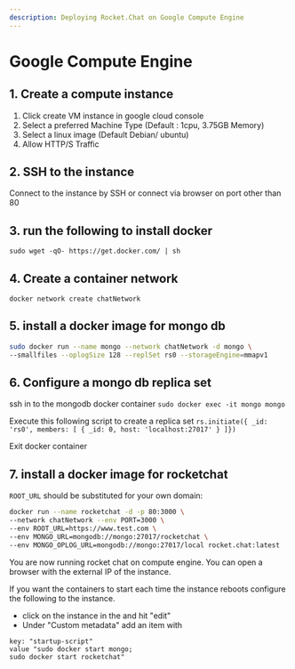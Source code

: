 ```yaml
---
description: Deploying Rocket.Chat on Google Compute Engine
---
```


# Google Compute Engine

## 1. Create a compute instance

1. Click create VM instance in google cloud console
2. Select a preferred Machine Type (Default : 1cpu, 3.75GB Memory)
3. Select a linux image (Default Debian/ ubuntu)
4. Allow HTTP/S Traffic

## 2. SSH to the instance

Connect to the instance by SSH or connect via browser on port other than 80

## 3. run the following to install docker

`sudo wget -qO- https://get.docker.com/ | sh`

## 4. Create a container network

`docker network create chatNetwork`

## 5. install a docker image for mongo db

```bash
sudo docker run --name mongo --network chatNetwork -d mongo \
--smallfiles --oplogSize 128 --replSet rs0 --storageEngine=mmapv1
```

## 6. Configure a mongo db replica set

ssh in to the mongodb docker container `sudo docker exec -it mongo mongo`

Execute this following script to create a replica set `rs.initiate({ _id: 'rs0', members: [ { _id: 0, host: 'localhost:27017' } ]})`

Exit docker container

## 7. install a docker image for rocketchat

`ROOT_URL` should be substituted for your own domain:

```bash
docker run --name rocketchat -d -p 80:3000 \
--network chatNetwork --env PORT=3000 \
--env ROOT_URL=https://www.test.com \
--env MONGO_URL=mongodb://mongo:27017/rocketchat \
--env MONGO_OPLOG_URL=mongodb://mongo:27017/local rocket.chat:latest
```

You are now running rocket chat on compute engine. You can open a browser with the external IP of the instance.

If you want the containers to start each time the instance reboots configure the following to the instance.

* click on the instance in the and hit "edit"
* Under "Custom metadata" add an item with

```
key: "startup-script"
value "sudo docker start mongo;
sudo docker start rocketchat"
```
